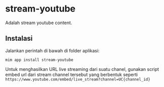 # stream-youtube

Adalah stream youtube content.

## Instalasi

Jalankan perintah di bawah di folder aplikasi:

```
mim app install stream-youtube
```

Untuk menghasilkan URL live streaming dari suatu chanel, gunakan script embed url dari stream
channel tersebut yang berbentuk seperti `https://www.youtube.com/embed/live_stream?channel=UC{channel_id}`
